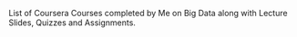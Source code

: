 List of Coursera Courses completed by Me on Big Data along with Lecture Slides, Quizzes and Assignments.

